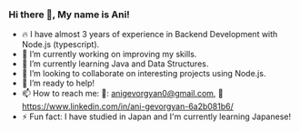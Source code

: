 ### Hi there 👋, My name is Ani!


- 🔥 I have almost 3 years of experience in Backend Development with Node.js (typescript).
- 🔭 I’m currently working on improving my skills.
- 🌱 I’m currently learning Java and Data Structures.
- 👯 I’m looking to collaborate on interesting projects using Node.js.
- 🤝 I’m ready to help!
- 📫 How to reach me:
  📧: anigevorgyan0@gmail.com, 💼 https://www.linkedin.com/in/ani-gevorgyan-6a2b081b6/
- ⚡ Fun fact: I have studied in Japan and I'm currently learning Japanese!
